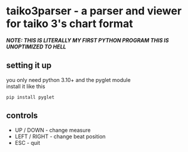 # taiko3parser - a parser and viewer for taiko 3's chart format
***NOTE: THIS IS LITERALLY MY FIRST PYTHON PROGRAM THIS IS UNOPTIMIZED TO HELL***
## setting it up
you only need python 3.10+ and the pyglet module  
install it like this  
```
pip install pyglet
```
## controls
- UP / DOWN - change measure
- LEFT / RIGHT - change beat position
- ESC - quit

